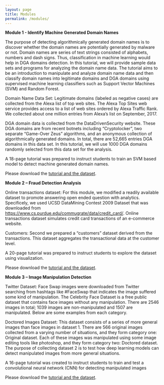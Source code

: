 ```yaml
---
layout: page
title: Modules
permalink: /modules/
---
```



**Module 1 -   Identify Machine Generated Domain Names**

The purpose of detecting algorithmically generated domain names is to discover whether the domain names are potentially generated by malware or not. Domain names are series of text strings consisted of alphabets, numbers and dash signs. Thus, classification in machine learning would help in DGA domains detection. In this tutorial, we will provide sample data sets and programs for analyzing the domain name data. The tutorial aims to be an introduction to manipulate and analyze domain name data and then classify domain names into legitimate domains and DGA domains using supervised machine learning classifiers such as Support Vector Machines (SVM) and Random Forest.

Domain Name Data Set: Legitimate domains (labeled as negative cases) are collected from the Alexa list of top web sites. The Alexa Top Sites web service provides access to a list of web sites ordered by Alexa Traffic Rank. We collected about one million entries from Alexa’s list on September, 2017.

DGA domain data is collected from the DataDrivenSecurity website. These DGA domains are from recent botnets including “Cryptolocker”, two separate “Game-Over Zeus” algorithms, and an anonymous collection of algorithmically generated domains. In total, there are 52,665 entries DGA domains in this data set. In this tutorial, we will use 1000 DGA domains randomly selected from this data set for the analysis.

A 18-page tutorial was prepared to instruct students to train an SVM based model to detect machine generated domain names. 

Please download the [tutorial and the dataset](https://github.com/daisecpace/daisecpace.github.io/tree/master/modules/machinegendomains).





**Module 2 – Fraud Detection Analysis**

Online transactions dataset: For this module, we modified a readily available dataset to promote answering open ended question with analytics. Specificely, we used UCSD DataMining Contest 2009 Dataset that was downloaded from https://www.cs.purdue.edu/commugrate/data/credit_card/. Online transactions dataset simulates credit card transactions of an e-commerce website. 

Customers: Second we prepared a “customers” dataset derived from the transactions. This dataset aggregates the transactional data at the customer level. 

A 20-page tutorial was prepared to instruct students to explore the dataset using visualization. 

Please download the [tutorial and the dataset](https://github.com/daisecpace/daisecpace.github.io/tree/master/modules/cc_fraud).





**Module 3 – Image Manipulation Detection**

Twitter Dataset: Face Swap images were downloaded from Twitter searching from hashtags like #FaceSwap that indicates the image suffered some kind of manipulation. The Celebrity Face Dataset is a free public dataset that contains face images without any manipulation. There are 2546 images in total; 1039 images are non-manipulated and 1507 are manipulated. Below are some examples from each category.

Doctored Images Dataset:  This dataset consists of a series of more general images than face images in dataset 1. There are 566 original images collected from a varying number of situations, and they form category one: Original dataset. Each of these images was manipulated using some image editing tools like photoshop, and they form category two: Doctored dataset. The purpose of collecting dataset 2 is to test how deep learning models can detect manipulated images from more general situations.

A 16-page tutorial was created to instruct students to train and test a convolutional neural network (CNN) for detecting manipulated images 

Please download the [tutorial and the dataset](https://github.com/daisecpace/daisecpace.github.io/tree/master/modules/manipulatedimagedetection).
